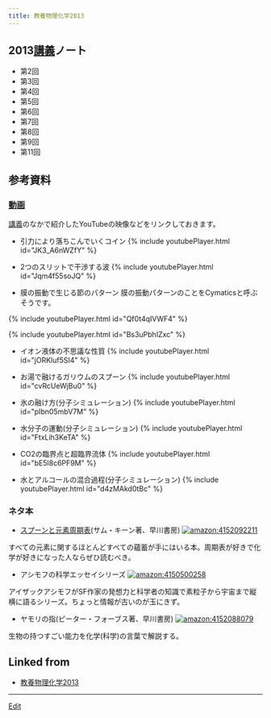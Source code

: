 ```yaml
---
title: 教養物理化学2013
---
```


## 2013[講義](/講義)ノート

* 第2回 [](http://theochem.chem.okayama-u.ac.jp/vitroid/教養物理化学2013/2013-10-11note2.pdf)
* 第3回 [](http://theochem.chem.okayama-u.ac.jp/vitroid/教養物理化学2013/2013-10-18note3.pdf)
* 第4回 [](http://theochem.chem.okayama-u.ac.jp/vitroid/教養物理化学2013/2013-10-25note4.pdf)
* 第5回 [](http://theochem.chem.okayama-u.ac.jp/vitroid/教養物理化学2013/2013-11-08note5.pdf)
* 第6回 [](http://theochem.chem.okayama-u.ac.jp/vitroid/教養物理化学2013/2013-11-15note6.pdf)
* 第7回 [](http://theochem.chem.okayama-u.ac.jp/vitroid/教養物理化学2013/2013-11-22note7.pdf)
* 第8回 [](http://theochem.chem.okayama-u.ac.jp/vitroid/教養物理化学2013/2013-11-29note8.pdf)
* 第9回 [](http://theochem.chem.okayama-u.ac.jp/vitroid/教養物理化学2013/2013-12-06note9.pdf)
* 第11回 [](http://theochem.chem.okayama-u.ac.jp/vitroid/教養物理化学2013/2013-12-13note11.pdf)

## 参考資料


### [動画](/動画)

[講義](/講義)のなかで紹介したYouTubeの映像などをリンクしておきます。

* 引力により落ちこんでいくコイン
{% include youtubePlayer.html id="JK3_A6nWZfY" %}

* 2つのスリットで干渉する波
{% include youtubePlayer.html id="Jqm4f55soJQ" %}

* 膜の振動で生じる節のパターン
膜の振動パターンのことをCymaticsと呼ぶそうです。

{% include youtubePlayer.html id="Qf0t4qIVWF4" %}

{% include youtubePlayer.html id="Bs3uPbhIZxc" %}

* イオン液体の不思議な性質
{% include youtubePlayer.html id="jORKluf5SI4" %}

* お湯で融けるガリウムのスプーン
{% include youtubePlayer.html id="cvRcUeWjBu0" %}

* 氷の融け方(分子シミュレーション)
{% include youtubePlayer.html id="pIbn05mbV7M" %}

* 水分子の運動(分子シミュレーション)
{% include youtubePlayer.html id="FtxLih3KeTA" %}

* CO2の臨界点と超臨界流体
{% include youtubePlayer.html id="bE5l8c6PF9M" %}

* 水とアルコールの混合過程(分子シミュレーション)
{% include youtubePlayer.html id="d4zMAkd0tBc" %}




### ネタ本

* [スプーンと元素周期表](/スプーンと元素周期表)(サム・キーン著、早川書房)
[![amazon:4152092211](http://images-jp.amazon.com/images/P/4152092211.09.LZZZZZZZ.jpg)](http://www.amazon.co.jp/exec/obidos/ASIN/4152092211)

すべての元素に関するほとんどすべての蘊蓄が手にはいる本。周期表が好きで化学が好きになった人ならぜひ読むべき。

* アシモフの科学エッセイシリーズ
[![amazon:4150500258](http://images-jp.amazon.com/images/P/4150500258.09.LZZZZZZZ.jpg)](http://www.amazon.co.jp/exec/obidos/ASIN/4150500258)

アイザックアシモフがSF作家の発想力と科学者の知識で素粒子から宇宙まで縦横に語るシリーズ。ちょっと情報が古いのが玉にきず。

* ヤモリの指(ピーター・フォーブス著、早川書房)
[![amazon:4152088079](http://images-jp.amazon.com/images/P/4152088079.09.LZZZZZZZ.jpg)](http://www.amazon.co.jp/exec/obidos/ASIN/4152088079)

生物の持つすごい能力を化学(科学)の言葉で解説する。



## Linked from

* [教養物理化学2013](/教養物理化学2013)


----

[Edit](https://github.com/vitroid/vitroid.github.io/edit/master/MD/教養物理化学2013.md)

